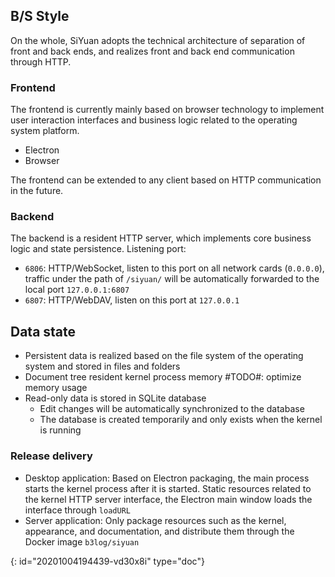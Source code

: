 ## B/S Style

On the whole, SiYuan adopts the technical architecture of separation of front and back ends, and realizes front and back end communication through HTTP.

### Frontend

The frontend is currently mainly based on browser technology to implement user interaction interfaces and business logic related to the operating system platform.

* Electron
* Browser

The frontend can be extended to any client based on HTTP communication in the future.

### Backend

The backend is a resident HTTP server, which implements core business logic and state persistence. Listening port:

* `6806`: HTTP/WebSocket, listen to this port on all network cards (`0.0.0.0`), traffic under the path of `/siyuan/` will be automatically forwarded to the local port `127.0.0.1:6807`
* `6807`: HTTP/WebDAV, listen on this port at `127.0.0.1`

## Data state

* Persistent data is realized based on the file system of the operating system and stored in files and folders
* Document tree resident kernel process memory #TODO#: optimize memory usage
* Read-only data is stored in SQLite database
  * Edit changes will be automatically synchronized to the database
  * The database is created temporarily and only exists when the kernel is running

### Release delivery

* Desktop application: Based on Electron packaging, the main process starts the kernel process after it is started. Static resources related to the kernel HTTP server interface, the Electron main window loads the interface through `loadURL`
* Server application: Only package resources such as the kernel, appearance, and documentation, and distribute them through the Docker image `b3log/siyuan`


{: id="20201004194439-vd30x8i" type="doc"}
